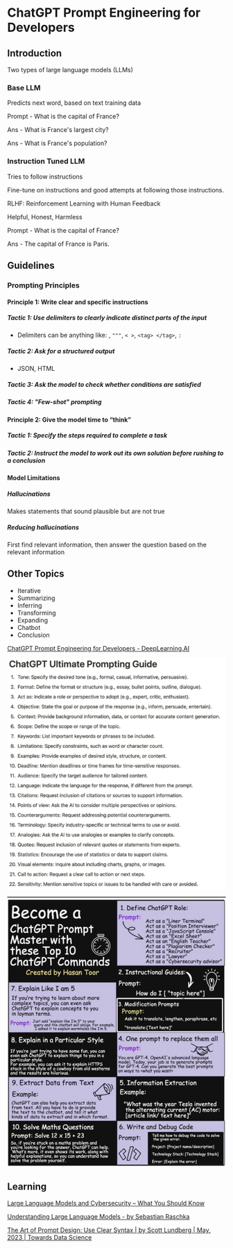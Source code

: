 # ChatGPT Prompt Engineering for Developers

## Introduction

Two types of large language models (LLMs)

### Base LLM

Predicts next word, based on text training data

Prompt - What is the capital of France?

Ans - What is France's largest city?

Ans - What is France's population?

### Instruction Tuned LLM

Tries to follow instructions

Fine-tune on instructions and good attempts at following those instructions.

RLHF: Reinforcement Learning with Human Feedback

Helpful, Honest, Harmless

Prompt - What is the capital of France?

Ans - The capital of France is Paris.

## Guidelines

### Prompting Principles

#### Principle 1: Write clear and specific instructions

##### Tactic 1: Use delimiters to clearly indicate distinct parts of the input

- Delimiters can be anything like: , `"""`, `< >`, `<tag> </tag>`, `:`

##### Tactic 2: Ask for a structured output

- JSON, HTML

##### Tactic 3: Ask the model to check whether conditions are satisfied

##### Tactic 4: "Few-shot" prompting

#### Principle 2: Give the model time to “think”

##### Tactic 1: Specify the steps required to complete a task

##### Tactic 2: Instruct the model to work out its own solution before rushing to a conclusion

#### Model Limitations

##### Hallucinations

Makes statements that sound plausible but are not true

##### Reducing hallucinations

First find relevant information, then answer the question based on the relevant information

## Other Topics

- Iterative
- Summarizing
- Inferring
- Transforming
- Expanding
- Chatbot
- Conclusion

[ChatGPT Prompt Engineering for Developers - DeepLearning.AI](https://www.deeplearning.ai/short-courses/chatgpt-prompt-engineering-for-developers/)

![ChatGPT Ultimate Prompting Guide](../../media/chatgpt-promt-engineering.png)

![ChatGPT Prompts Commands](../../media/chatgpt-prompts.png)

## Learning

[Large Language Models and Cybersecurity – What You Should Know](https://www.freecodecamp.org/news/large-language-models-and-cybersecurity/)

[Understanding Large Language Models - by Sebastian Raschka](https://magazine.sebastianraschka.com/p/understanding-large-language-models?utm_source=substack&utm_medium=email)

[The Art of Prompt Design: Use Clear Syntax | by Scott Lundberg | May, 2023 | Towards Data Science](https://towardsdatascience.com/the-art-of-prompt-design-use-clear-syntax-4fc846c1ebd5)

